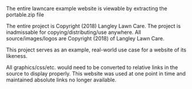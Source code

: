 The entire lawncare example website is viewable by extracting the portable.zip file

The entire project is Copyright (2018) Langley Lawn Care.
The project is inadmissable for copying/distributing/use anywhere.
All source/images/logos are Copyright (2018) of Langley Lawn Care.

This project serves as an example, real-world use case for a website of its likeness.

All graphics/css/etc. would need to be converted to relative links in the source to display properly.
This website was used at one point in time and maintained absolute links no longer available.
